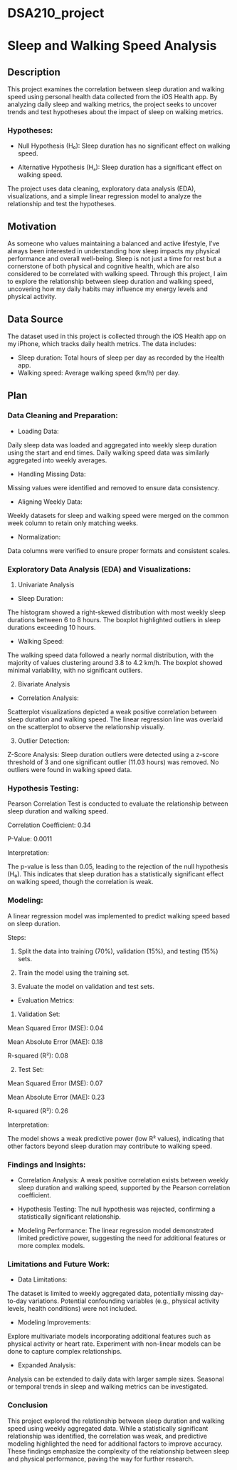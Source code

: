 # DSA210_project
# Sleep and Walking Speed Analysis

## Description
This project examines the correlation between sleep duration and walking speed using personal health data collected from the iOS Health app. By analyzing daily sleep and walking metrics, the project seeks to uncover trends and test hypotheses about the impact of sleep on walking metrics.

### Hypotheses:
- Null Hypothesis (H₀): Sleep duration has no significant effect on walking speed.

- Alternative Hypothesis (Hₐ): Sleep duration has a significant effect on walking speed.

The project uses data cleaning, exploratory data analysis (EDA), visualizations, and a simple linear regression model to analyze the relationship and test the hypotheses.

## Motivation
As someone who values maintaining a balanced and active lifestyle, I’ve always been interested in understanding how sleep impacts my physical performance and overall well-being. Sleep is not just a time for rest but a cornerstone of both physical and cognitive health, which are also considered to be correlated with walking speed. Through this project, I aim to explore the relationship between sleep duration and walking speed, uncovering how my daily habits may influence my energy levels and physical activity. 

## Data Source
The dataset used in this project is collected through the iOS Health app on my iPhone, which tracks daily health metrics. The data includes:

- Sleep duration: Total hours of sleep per day as recorded by the Health app.
- Walking speed: Average walking speed (km/h) per day.

## Plan
### Data Cleaning and Preparation:

- Loading Data:

Daily sleep data was loaded and aggregated into weekly sleep duration using the start and end times. Daily walking speed data was similarly aggregated into weekly averages.

- Handling Missing Data:

Missing values were identified and removed to ensure data consistency.

- Aligning Weekly Data:

Weekly datasets for sleep and walking speed were merged on the common week column to retain only matching weeks.

- Normalization:

Data columns were verified to ensure proper formats and consistent scales.

### Exploratory Data Analysis (EDA) and Visualizations:

1) Univariate Analysis

- Sleep Duration:

The histogram showed a right-skewed distribution with most weekly sleep durations between 6 to 8 hours. The boxplot highlighted outliers in sleep durations exceeding 10 hours.

- Walking Speed:

The walking speed data followed a nearly normal distribution, with the majority of values clustering around 3.8 to 4.2 km/h. The boxplot showed minimal variability, with no significant outliers.

2) Bivariate Analysis

- Correlation Analysis:

Scatterplot visualizations depicted a weak positive correlation between sleep duration and walking speed. The linear regression line was overlaid on the scatterplot to observe the relationship visually.

3) Outlier Detection:

Z-Score Analysis: Sleep duration outliers were detected using a z-score threshold of 3 and one significant outlier (11.03 hours) was removed. No outliers were found in walking speed data.

### Hypothesis Testing:

Pearson Correlation Test is conducted to evaluate the relationship between sleep duration and walking speed.

Correlation Coefficient: 0.34

P-Value: 0.0011

Interpretation:

The p-value is less than 0.05, leading to the rejection of the null hypothesis (H₀). This indicates that sleep duration has a statistically significant effect on walking speed, though the correlation is weak.

### Modeling:

A linear regression model was implemented to predict walking speed based on sleep duration.

Steps:

1) Split the data into training (70%), validation (15%), and testing (15%) sets.

2) Train the model using the training set.

3) Evaluate the model on validation and test sets.

- Evaluation Metrics:

1) Validation Set:

Mean Squared Error (MSE): 0.04

Mean Absolute Error (MAE): 0.18

R-squared (R²): 0.08

2) Test Set:

Mean Squared Error (MSE): 0.07

Mean Absolute Error (MAE): 0.23

R-squared (R²): 0.26


Interpretation:

The model shows a weak predictive power (low R² values), indicating that other factors beyond sleep duration may contribute to walking speed.



### Findings and Insights:

- Correlation Analysis: A weak positive correlation exists between weekly sleep duration and walking speed, supported by the Pearson correlation coefficient.

- Hypothesis Testing: The null hypothesis was rejected, confirming a statistically significant relationship.

- Modeling Performance: The linear regression model demonstrated limited predictive power, suggesting the need for additional features or more complex models.

### Limitations and Future Work:

- Data Limitations:

The dataset is limited to weekly aggregated data, potentially missing day-to-day variations. Potential confounding variables (e.g., physical activity levels, health conditions) were not included.

- Modeling Improvements:

Explore multivariate models incorporating additional features such as physical activity or heart rate. Experiment with non-linear models can be done to capture complex relationships.

- Expanded Analysis:

Analysis can be extended to daily data with larger sample sizes. Seasonal or temporal trends in sleep and walking metrics can be investigated.

### Conclusion

This project explored the relationship between sleep duration and walking speed using weekly aggregated data. While a statistically significant relationship was identified, the correlation was weak, and predictive modeling highlighted the need for additional factors to improve accuracy. These findings emphasize the complexity of the relationship between sleep and physical performance, paving the way for further research.


